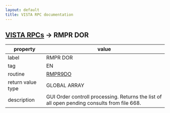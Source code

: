 ```yaml
---
layout: default
title: VISTA RPC documentation
---
```




## [VISTA RPCs](TableOfContent.md) &#8594; RMPR DOR 

 property | value 
--- | --- 
 label | RMPR DOR
 tag | EN
 routine | [RMPR9DO](http://code.osehra.org/dox/Routine_RMPR9DO_source.html)
 return value type | GLOBAL ARRAY
 description | GUI Order controll processing.  Returns the list of all open pending consults from file 668.
